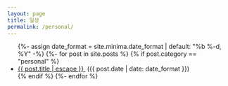 ```yaml
---
layout: page
title: 일상
permalink: /personal/
---
```


<ul class="post-list">
  {%- assign date_format = site.minima.date_format | default: "%b %-d, %Y" -%}
  {%- for post in site.posts %}
    {% if post.category == "personal" %}
      <li class="post-item">
        <a class="post-link" href="{{ post.url | relative_url }}">
          {{ post.title | escape }}
        </a>&nbsp;<span class="post-meta">({{ post.date | date: date_format }})</span>
      </li>
    {% endif %}
  {%- endfor %}
</ul>
